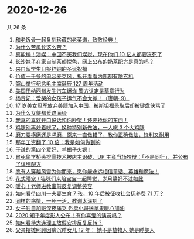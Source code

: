 # 2020-12-26

共 26 条

<!-- BEGIN ZHIHUVIDEO -->
<!-- 最后更新时间 Sat Dec 26 2020 15:14:34 GMT+0800 (CST) -->
1. [和老饭骨一起复刻珍藏的老菜谱，致敬经典！](https://www.zhihu.com/zvideo/1325861679528124416)
1. [为什么苦瓜长这么苦？](https://www.zhihu.com/zvideo/1326107126709145600)
1. [真能编！澳媒：中国不买我们煤炭，现在他们 10 亿人都要冻死了](https://www.zhihu.com/zvideo/1326129071085137920)
1. [长沙妹子在家自制茶颜悦色，网上公布的奶茶配方是真的吗？](https://www.zhihu.com/zvideo/1326117393648242688)
1. [来自留学生日报锌铜的圣诞祝福](https://www.zhihu.com/zvideo/1325935031085219840)
1. [价值一千多的电容麦克风，拆开看看内部都有啥玄机](https://www.zhihu.com/zvideo/1325897975550402560)
1. [韶山举行纪念毛主席诞辰 127 周年活动](https://www.zhihu.com/zvideo/1326162266547621888)
1. [美国田纳西州发生汽车爆炸 警方认定是蓄意行为](https://www.zhihu.com/zvideo/1326102963841261568)
1. [杨贵妃：爱哭的女孩子运气不会太差！（唐朝· 9）](https://www.zhihu.com/zvideo/1325874804541202432)
1. [17 岁美女冠军放弃美籍加入中国，被斯坦福录取后却被键盘侠骂了](https://www.zhihu.com/zvideo/1325925544051810304)
1. [为什么女侠都爱遮面纱](https://www.zhihu.com/zvideo/1325854512875831296)
1. [我真的喜欢开口说话和你吵架！还要抢你的东西！](https://www.zhihu.com/zvideo/1325804408769241088)
1. [鸡腿别再炒着吃了，换种特别新做法，一人吃 3 个大鸡腿](https://www.zhihu.com/zvideo/1325071257621602304)
1. [磨刀要横磨还是竖磨，原来一直做错了，教你正确做法，锋利又耐用](https://www.zhihu.com/zvideo/1325812724866502656)
1. [那年工资翻了 10 倍：我是如何做到的](https://www.zhihu.com/zvideo/1325890353812430848)
1. [于谦的第四个爱好，羊蝎子火锅！](https://www.zhihu.com/zvideo/1325919475225350144)
1. [冒死偷学桥头排骨技术被店主识破，UP 主竟当场狡辩：「不是同行」，并公布了详细配方](https://www.zhihu.com/zvideo/1325505780230606848)
1. [愿有人穿越风雪为你而来，愿你能永远相信童话、英雄和魔法！](https://www.zhihu.com/zvideo/1325833013700509696)
1. [花式晒宠 / 猫咪们来陪宝宝一起睡觉，岁月静好不过如此](https://www.zhihu.com/zvideo/1325911296848576512)
1. [暖心！老师进教室前反复调整笑容](https://www.zhihu.com/zvideo/1325863228883554304)
1. [如何看待四川一夫妻生育 7 孩，10 年后被征收社会抚养费 71 万？](https://www.zhihu.com/zvideo/1325926161890078720)
1. [同样的病情，一死一活，教训太深刻了](https://www.zhihu.com/zvideo/1325729977510821888)
1. [女子独自加班深夜痛哭 外卖小哥送苹果暖心加油](https://www.zhihu.com/zvideo/1325127872060006400)
1. [2020 知乎年度影人公布！有你喜爱的演员吗？](https://www.zhihu.com/zvideo/1325611536149839872)
1. [如何看待大连理工放假安排反复反转？](https://www.zhihu.com/zvideo/1325543624940691456)
1. [父亲摆摊照顾因病沉睡女儿 12 年： 她不是植物人 她是睡美人](https://www.zhihu.com/zvideo/1325505001738452992)
<!-- END ZHIHUVIDEO -->
